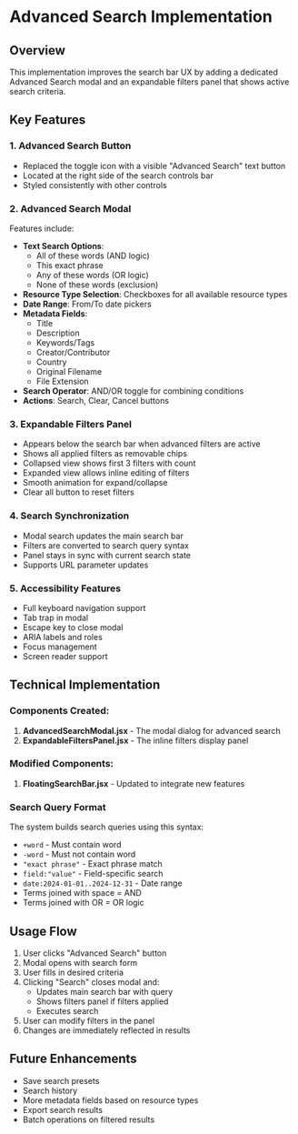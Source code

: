 # Advanced Search Implementation

## Overview
This implementation improves the search bar UX by adding a dedicated Advanced Search modal and an expandable filters panel that shows active search criteria.

## Key Features

### 1. Advanced Search Button
- Replaced the toggle icon with a visible "Advanced Search" text button
- Located at the right side of the search controls bar
- Styled consistently with other controls

### 2. Advanced Search Modal
Features include:
- **Text Search Options**:
  - All of these words (AND logic)
  - This exact phrase
  - Any of these words (OR logic)
  - None of these words (exclusion)
- **Resource Type Selection**: Checkboxes for all available resource types
- **Date Range**: From/To date pickers
- **Metadata Fields**:
  - Title
  - Description
  - Keywords/Tags
  - Creator/Contributor
  - Country
  - Original Filename
  - File Extension
- **Search Operator**: AND/OR toggle for combining conditions
- **Actions**: Search, Clear, Cancel buttons

### 3. Expandable Filters Panel
- Appears below the search bar when advanced filters are active
- Shows all applied filters as removable chips
- Collapsed view shows first 3 filters with count
- Expanded view allows inline editing of filters
- Smooth animation for expand/collapse
- Clear all button to reset filters

### 4. Search Synchronization
- Modal search updates the main search bar
- Filters are converted to search query syntax
- Panel stays in sync with current search state
- Supports URL parameter updates

### 5. Accessibility Features
- Full keyboard navigation support
- Tab trap in modal
- Escape key to close modal
- ARIA labels and roles
- Focus management
- Screen reader support

## Technical Implementation

### Components Created:
1. **AdvancedSearchModal.jsx** - The modal dialog for advanced search
2. **ExpandableFiltersPanel.jsx** - The inline filters display panel

### Modified Components:
1. **FloatingSearchBar.jsx** - Updated to integrate new features

### Search Query Format
The system builds search queries using this syntax:
- `+word` - Must contain word
- `-word` - Must not contain word
- `"exact phrase"` - Exact phrase match
- `field:"value"` - Field-specific search
- `date:2024-01-01..2024-12-31` - Date range
- Terms joined with space = AND
- Terms joined with OR = OR logic

## Usage Flow
1. User clicks "Advanced Search" button
2. Modal opens with search form
3. User fills in desired criteria
4. Clicking "Search" closes modal and:
   - Updates main search bar with query
   - Shows filters panel if filters applied
   - Executes search
5. User can modify filters in the panel
6. Changes are immediately reflected in results

## Future Enhancements
- Save search presets
- Search history
- More metadata fields based on resource types
- Export search results
- Batch operations on filtered results